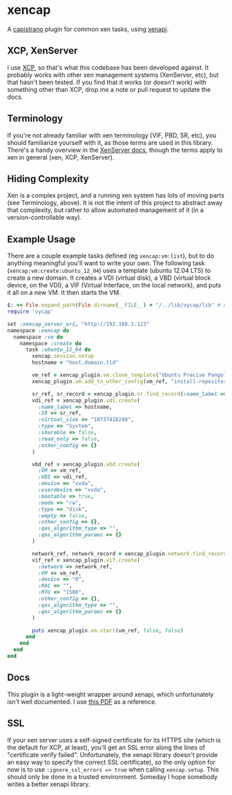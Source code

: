 # xencap

A [capistrano](https://github.com/capistrano/capistrano) plugin for common xen tasks, using [xenapi](https://github.com/meineerde/xenapi.rb).

## XCP, XenServer
I use [XCP](http://www.xen.org/products/cloudxen.html), so that's what this codebase has been developed against. It probably works with other xen management systems (XenServer, etc), but that hasn't been tested. If you find that it works (or doesn't work) with something other than XCP, drop me a note or pull request to update the docs.

## Terminology
If you're not already familiar with xen terminology (VIF, PBD, SR, etc), you should familiarize yourself with it, as those terms are used in this library. There's a handy overview in the [XenServer docs](http://docs.vmd.citrix.com/XenServer/6.0.0/1.0/en_gb/sdk.html#object_model_overview), though the terms apply to xen in general (xen, XCP, XenServer).

## Hiding Complexity
Xen is a complex project, and a running xen system has lots of moving parts (see Terminology, above). It is not the intent of this project to abstract away that complexity, but rather to allow automated management of it (in a version-controllable way).

## Example Usage
There are a couple example tasks defined (eg `xencap:vm:list`), but to do anything meaningful you'll want to write your own. The following task (`xencap:vm:create:ubuntu_12_04`) uses a template (ubuntu 12.04 LTS) to create a new domain. It creates a VDI (virtual disk), a VBD (virtual block device, on the VDI), a VIF (Virtual Interface, on the local network), and puts it all on a new VM. It then starts the VM.
```ruby
$: << File.expand_path(File.dirname(__FILE__) + "/../lib/vycap/lib" # until there's a proper gem
require 'vycap'

set :xencap_server_uri, "http://192.168.1.123"
namespace :xencap do
  namespace :vm do
    namespace :create do
      task :ubuntu_12_04 do
        xencap.session.setup
        hostname = "host.domain.tld"

        vm_ref = xencap_plugin.vm.clone_template("Ubuntu Precise Pangolin 12.04 (64-bit)", hostname)
        xencap_plugin.vm.add_to_other_config(vm_ref, "install-repository", "http://us.archive.ubuntu.com/ubuntu/")

        sr_ref, sr_record = xencap_plugin.sr.find_record(:name_label => "Local storage")
        vdi_ref = xencap_plugin.vdi.create(
          :name_label => hostname,
          :SR => sr_ref,
          :virtual_size => "10737418240",
          :type => "System",
          :sharable => false,
          :read_only => false,
          :other_config => {}
        )

        vbd_ref = xencap_plugin.vbd.create(
          :VM => vm_ref,
          :VDI => vdi_ref,
          :device => "xvda",
          :userdevice => "xvda",
          :bootable => true,
          :mode => "rw",
          :type => "disk",
          :empty => false,
          :other_config => {},
          :qos_algorithm_type => "",
          :qos_algorithm_params => {}
        )

        network_ref, network_record = xencap_plugin.network.find_record(:bridge => "xenbr0")
        vif_ref = xencap_plugin.vif.create(
          :network => network_ref,
          :VM => vm_ref,
          :device => "0",
          :MAC => "",
          :MTU => "1500",
          :other_config => {},
          :qos_algorithm_type => "",
          :qos_algorithm_params => {}
        )

        puts xencap_plugin.vm.start(vm_ref, false, false)
      end
    end
  end
end
```

## Docs
This plugin is a light-weight wrapper around xenapi, which unfortunately isn't well documented. I use [this PDF](http://support.citrix.com/servlet/KbServlet/download/25589-102-666255/xenenterpriseapi.pdf) as a reference.

## SSL
If your xen server uses a self-signed certificate for its HTTPS site (which is the default for XCP, at least), you'll get an SSL error along the lines of "certificate verify failed". Unfortunately, the xenapi library doesn't provide an easy way to specify the correct SSL certificate), so the only option for now is to use `:ignore_ssl_errors => true` when calling `xencap.setup`. This should only be done in a trusted environment. Someday I hope somebody writes a better xenapi library.